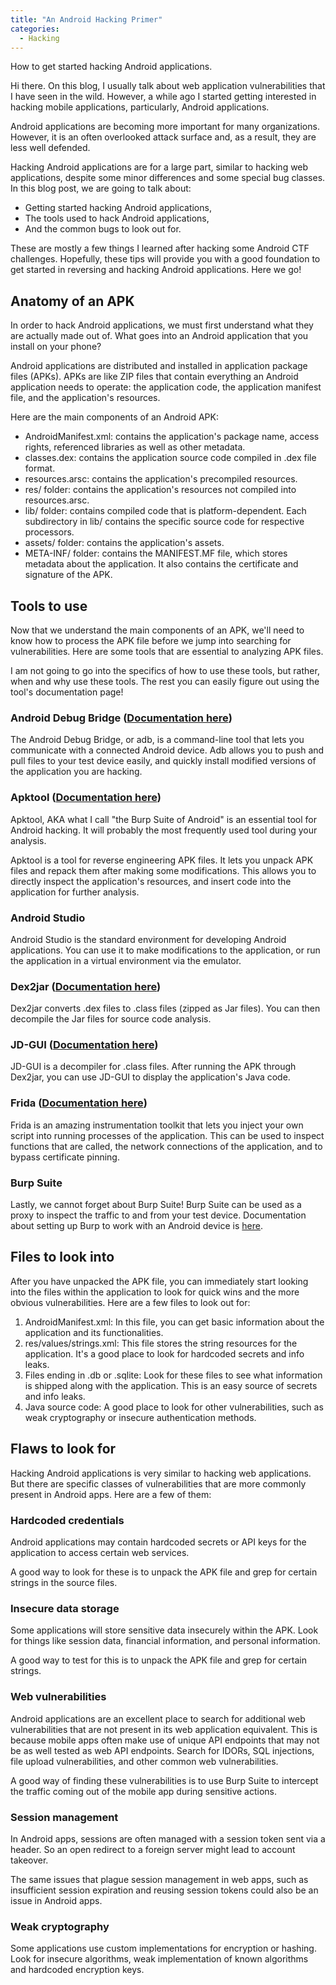 ```yaml
---
title: "An Android Hacking Primer"
categories:
  - Hacking
---
```


How to get started hacking Android applications.

Hi there. On this blog, I usually talk about web application vulnerabilities that I have seen in the wild. However, a while ago I started getting interested in hacking mobile applications, particularly, Android applications.

Android applications are becoming more important for many organizations. However, it is an often overlooked attack surface and, as a result, they are less well defended.

Hacking Android applications are for a large part, similar to hacking web applications, despite some minor differences and some special bug classes. In this blog post, we are going to talk about:

-   Getting started hacking Android applications,
-   The tools used to hack Android applications,
-   And the common bugs to look out for.

These are mostly a few things I learned after hacking some Android CTF challenges. Hopefully, these tips will provide you with a good foundation to get started in reversing and hacking Android applications. Here we go!

## Anatomy of an APK

In order to hack Android applications, we must first understand what they are actually made out of. What goes into an Android application that you install on your phone?

Android applications are distributed and installed in application package files (APKs). APKs are like ZIP files that contain everything an Android application needs to operate: the application code, the application manifest file, and the application's resources.

Here are the main components of an Android APK:

-   AndroidManifest.xml: contains the application's package name, access rights, referenced libraries as well as other metadata.
-   classes.dex: contains the application source code compiled in .dex file format.
-   resources.arsc: contains the application's precompiled resources.
-   res/ folder: contains the application's resources not compiled into resources.arsc.
-   lib/ folder: contains compiled code that is platform-dependent. Each subdirectory in lib/ contains the specific source code for respective processors.
-   assets/ folder: contains the application's assets.
-   META-INF/ folder: contains the MANIFEST.MF file, which stores metadata about the application. It also contains the certificate and signature of the APK.

## Tools to use

Now that we understand the main components of an APK, we'll need to know how to process the APK file before we jump into searching for vulnerabilities. Here are some tools that are essential to analyzing APK files.

I am not going to go into the specifics of how to use these tools, but rather, when and why use these tools. The rest you can easily figure out using the tool's documentation page!

### Android Debug Bridge ([Documentation here](https://developer.android.com/studio/command-line/adb))

The Android Debug Bridge, or adb, is a command-line tool that lets you communicate with a connected Android device. Adb allows you to push and pull files to your test device easily, and quickly install modified versions of the application you are hacking.

### Apktool ([Documentation here](https://ibotpeaches.github.io/Apktool/))

Apktool, AKA what I call "the Burp Suite of Android" is an essential tool for Android hacking. It will probably the most frequently used tool during your analysis.

Apktool is a tool for reverse engineering APK files. It lets you unpack APK files and repack them after making some modifications. This allows you to directly inspect the application's resources, and insert code into the application for further analysis.

### Android Studio

Android Studio is the standard environment for developing Android applications. You can use it to make modifications to the application, or run the application in a virtual environment via the emulator.

### Dex2jar ([Documentation here](https://github.com/pxb1988/dex2jar))

Dex2jar converts .dex files to .class files (zipped as Jar files). You can then decompile the Jar files for source code analysis.

### JD-GUI ([Documentation here](http://java-decompiler.github.io/))

JD-GUI is a decompiler for .class files. After running the APK through Dex2jar, you can use JD-GUI to display the application's Java code.

### Frida ([Documentation here](https://frida.re/))

Frida is an amazing instrumentation toolkit that lets you inject your own script into running processes of the application. This can be used to inspect functions that are called, the network connections of the application, and to bypass certificate pinning.

### Burp Suite

Lastly, we cannot forget about Burp Suite! Burp Suite can be used as a proxy to inspect the traffic to and from your test device. Documentation about setting up Burp to work with an Android device is [here](https://support.portswigger.net/customer/portal/articles/1841101-configuring-an-android-device-to-work-with-burp).

## Files to look into

After you have unpacked the APK file, you can immediately start looking into the files within the application to look for quick wins and the more obvious vulnerabilities. Here are a few files to look out for:

1.  AndroidManifest.xml: In this file, you can get basic information about the application and its functionalities.
2.  res/values/strings.xml: This file stores the string resources for the application. It's a good place to look for hardcoded secrets and info leaks.
3.  Files ending in .db or .sqlite: Look for these files to see what information is shipped along with the application. This is an easy source of secrets and info leaks.
4.  Java source code: A good place to look for other vulnerabilities, such as weak cryptography or insecure authentication methods.

## Flaws to look for

Hacking Android applications is very similar to hacking web applications. But there are specific classes of vulnerabilities that are more commonly present in Android apps. Here are a few of them:

### Hardcoded credentials

Android applications may contain hardcoded secrets or API keys for the application to access certain web services.

A good way to look for these is to unpack the APK file and grep for certain strings in the source files.

### Insecure data storage

Some applications will store sensitive data insecurely within the APK. Look for things like session data, financial information, and personal information.

A good way to test for this is to unpack the APK file and grep for certain strings.

### Web vulnerabilities

Android applications are an excellent place to search for additional web vulnerabilities that are not present in its web application equivalent. This is because mobile apps often make use of unique API endpoints that may not be as well tested as web API endpoints. Search for IDORs, SQL injections, file upload vulnerabilities, and other common web vulnerabilities.

A good way of finding these vulnerabilities is to use Burp Suite to intercept the traffic coming out of the mobile app during sensitive actions.

### Session management

In Android apps, sessions are often managed with a session token sent via a header. So an open redirect to a foreign server might lead to account takeover.

The same issues that plague session management in web apps, such as insufficient session expiration and reusing session tokens could also be an issue in Android apps.

### Weak cryptography

Some applications use custom implementations for encryption or hashing. Look for insecure algorithms, weak implementation of known algorithms and hardcoded encryption keys.